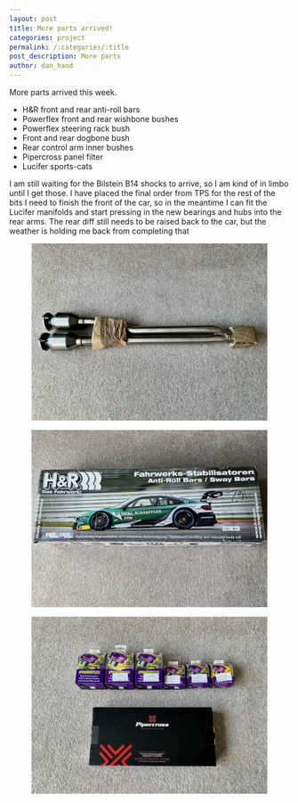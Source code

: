 ```yaml
---
layout: post
title: More parts arrived! 
categories: project 
permalink: /:categories/:title
post_description: More parts
author: dan_hand
---
```


More parts arrived this week.

- H&R front and rear anti-roll bars
- Powerflex front and rear wishbone bushes
- Powerflex steering rack bush
- Front and rear dogbone bush
- Rear control arm inner bushes
- Pipercross panel filter
- Lucifer sports-cats

I am still waiting for the Bilstein B14 shocks to arrive, so I am kind of in limbo until I get those. I have placed the final order from TPS for the rest of the bits I need to finish the front of the car, so in the meantime I can fit the Lucifer manifolds and start pressing in the new bearings and hubs into the rear arms. The rear diff still needs to be raised back to the car, but the weather is holding me back from completing that

<figure class="full-img"><img src="/assets/images/more-parts-arrived-1.jpeg" alt="MK4 R32 delivery time"></figure>
<figure class="full-img"><img src="/assets/images/more-parts-arrived-2.jpeg" alt="MK4 R32 delivery time"></figure>
<figure class="full-img"><img src="/assets/images/more-parts-arrived-3.jpeg" alt="MK4 R32 delivery time"></figure>

